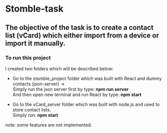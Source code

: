# Stomble-task
## The objective of the task is to create a contact list (vCard) which either import from a device or import it manually.
### To run this project 
I created two folders which will be described below:
  - Go to the stomble_project folder which was built with React and dummy contacts (json-server) -> </br>
    Simply run the json server first by  type: **npm run server** </br>
    And then open new terminal and run React by type: **npm start** </br>
    
  - Go to the vCard_server folder which was built with node.js and used to store contact lists. </br>
    Simply run: **npm start**
    
note: some features are not implemented.
 
